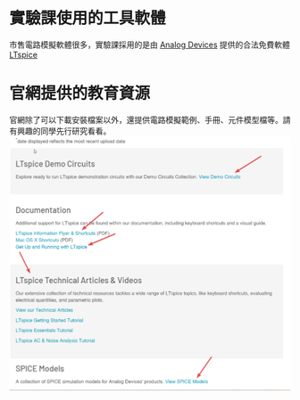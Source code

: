 # 實驗課使用的工具軟體
市售電路模擬軟體很多，實驗課採用的是由 [Analog Devices](https://en.wikipedia.org/wiki/Analog_Devices) 提供的合法免費軟體 [LTspice](https://www.analog.com/en/design-center/design-tools-and-calculators/ltspice-simulator.html)
# 官網提供的教育資源
官網除了可以下載安裝檔案以外，還提供電路模擬範例、手冊、元件模型檔等。請有興趣的同學先行研究看看。
![image](https://github.com/bear917/ltspice-exercise/blob/main/lecture0/official-resources.png)
